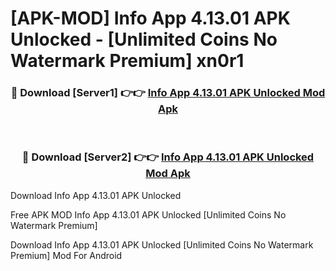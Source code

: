 # [APK-MOD] Info App 4.13.01 APK Unlocked - [Unlimited Coins No Watermark Premium] xn0r1



<div align="center">
<h3>🔴 Download [Server1] 👉👉 <a href="https://momento.my/?title=Info_App_4.13.01_APK_Unlocked">Info App 4.13.01 APK Unlocked Mod Apk</a></h3><br>

<h3>🔴 Download [Server2] 👉👉 <a href="https://momento.my/?title=Info_App_4.13.01_APK_Unlocked">Info App 4.13.01 APK Unlocked Mod Apk</a></h3>
</div>



Download Info App 4.13.01 APK Unlocked 

Free APK MOD Info App 4.13.01 APK Unlocked [Unlimited Coins No Watermark Premium]

Download Info App 4.13.01 APK Unlocked [Unlimited Coins No Watermark Premium] Mod For Android
